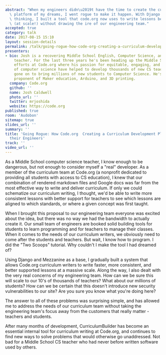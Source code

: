 ```yaml
---
abstract: "When my engineers didn\u2019t have the time to create the curriculum writing\
  \ platform of my dreams, I went rogue to make it happen. With Django and some creative\
  \ thinking, I built a tool that code.org now uses to write lessons better and faster\
  \ (at scale!) without drawing the ire of our engineering team."
accepted: true
category: talk
date: 2017-08-15 15:10
layout: session-details
permalink: /talk/going-rogue-how-code-org-creating-a-curriculum-development-platform-without-their-engineers/
presenters:
- bio: Josh is a recovering Middle School English, Computer Science, and Robotics
    teacher. For the last three years he's been heading up the Middle School curriculum
    efforts at Code.org where his passion for equitable, engaging, and authentic applications
    of computer science have helped to develop thousands of new CS teachers who have
    gone on to bring millions of new students to Computer Science. He's also a huge
    proponent of Maker education, Arduino, and 3D printing.
  company: Code.org
  github: ''
  name: Josh Caldwell
  photo_url: ''
  twitter: mrjoshida
  website: https://code.org
published: true
room: 'Audobon'
sitemap: true
slides_url: ''
summary: ''
title: 'Going Rogue: How Code.org  Creating a Curriculum Development Platform Without
  their Engineers'
track: ''
video_url: ''
---
```


As a Middle School computer science teacher, I know enough to be dangerous, but not enough to consider myself a "real" developer. As a member of the curriculum team at Code.org (a nonprofit dedicated to providing all students with access to CS education), I knew that our combination of rendered markdown files and Google docs was far from the most effective way to write and deliver curriculum. If only we could schematize our curriculum writing, I thought,  we'd be able to write more consistent lessons with better support for teachers to see which lessons are aligned to which standards, or where a given concept was first taught.

When I brought this proposal to our engineering team everyone was excited about the idea, but there was no way we had the bandwidth to actually create it. Our small team of engineers are booked solid building tools for students to learn programming and for teachers to manage their classes. When it comes to the needs of our curriculum writers, we obviously need to come after the students and teachers. But wait, I know how to program. I did the "Two Scoops" tutorial. Why couldn't I make the tool I had dreamed of?

Using Django and Mezzanine as a base, I gradually built a system that allows Code.org curriculum writers to write faster, more consistent, and better supported lessons at a massive scale. Along the way, I also dealt with the very real concerns of my engineering team. How can we be sure this will scale to our 10's of thousands of teachers? What about our millions of students? How can we be certain that this doesn't introduce new security vulnerabilities to our site? Are you sure you know what you're doing here?

The answer to all of these problems was surprising simple, and has allowed me to address the needs of our curriculum team without taking the engineering team's focus away from the customers that really matter - teachers and students.

After many months of development, CurriculumBuilder has become an essential internal tool for curriculum writing at Code.org, and continues to find new ways to solve problems that would otherwise go unaddressed. Not bad for a Middle School CS teacher who had never before written software used by others.
